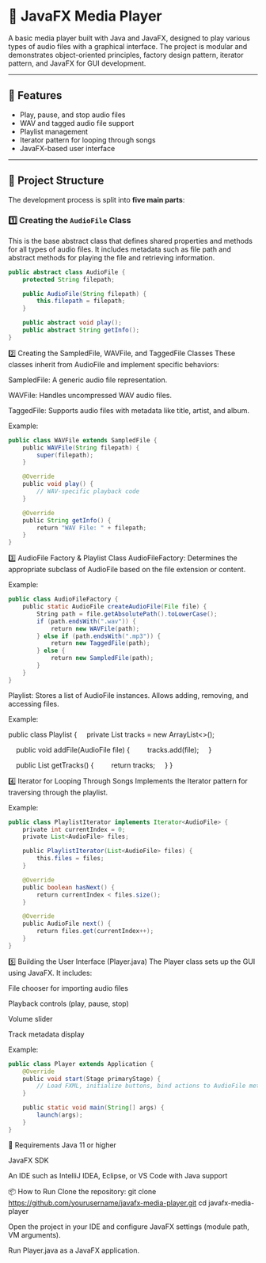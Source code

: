 # 🎵 JavaFX Media Player

A basic media player built with Java and JavaFX, designed to play various types of audio files with a graphical interface. The project is modular and demonstrates object-oriented principles, factory design pattern, iterator pattern, and JavaFX for GUI development.

---

## 🚀 Features

- Play, pause, and stop audio files
- WAV and tagged audio file support
- Playlist management
- Iterator pattern for looping through songs
- JavaFX-based user interface

---

## 🧱 Project Structure

The development process is split into **five main parts**:

### 1️⃣ Creating the `AudioFile` Class

This is the base abstract class that defines shared properties and methods for all types of audio files. It includes metadata such as file path and abstract methods for playing the file and retrieving information.

```java
public abstract class AudioFile {
    protected String filepath;

    public AudioFile(String filepath) {
        this.filepath = filepath;
    }

    public abstract void play();
    public abstract String getInfo();
}
```

2️⃣ Creating the SampledFile, WAVFile, and TaggedFile Classes
These classes inherit from AudioFile and implement specific behaviors:

SampledFile: A generic audio file representation.

WAVFile: Handles uncompressed WAV audio files.

TaggedFile: Supports audio files with metadata like title, artist, and album.

Example:

```java
public class WAVFile extends SampledFile {
    public WAVFile(String filepath) {
        super(filepath);
    }

    @Override
    public void play() {
        // WAV-specific playback code
    }

    @Override
    public String getInfo() {
        return "WAV File: " + filepath;
    }
}
```

3️⃣ AudioFile Factory & Playlist Class
AudioFileFactory: Determines the appropriate subclass of AudioFile based on the file extension or content.

Example:

```java
public class AudioFileFactory {
    public static AudioFile createAudioFile(File file) {
        String path = file.getAbsolutePath().toLowerCase();
        if (path.endsWith(".wav")) {
            return new WAVFile(path);
        } else if (path.endsWith(".mp3")) {
            return new TaggedFile(path);
        } else {
            return new SampledFile(path);
        }
    }
}
```

Playlist: Stores a list of AudioFile instances. Allows adding, removing, and accessing files.

Example:

public class Playlist {
    private List<AudioFile> tracks = new ArrayList<>();

    public void addFile(AudioFile file) {
        tracks.add(file);
    }

    public List<AudioFile> getTracks() {
        return tracks;
    }
}

4️⃣ Iterator for Looping Through Songs
Implements the Iterator pattern for traversing through the playlist.

Example:

```java
public class PlaylistIterator implements Iterator<AudioFile> {
    private int currentIndex = 0;
    private List<AudioFile> files;

    public PlaylistIterator(List<AudioFile> files) {
        this.files = files;
    }

    @Override
    public boolean hasNext() {
        return currentIndex < files.size();
    }

    @Override
    public AudioFile next() {
        return files.get(currentIndex++);
    }
}
```

5️⃣ Building the User Interface (Player.java)
The Player class sets up the GUI using JavaFX. It includes:

File chooser for importing audio files

Playback controls (play, pause, stop)

Volume slider

Track metadata display

Example:

```java
public class Player extends Application {
    @Override
    public void start(Stage primaryStage) {
        // Load FXML, initialize buttons, bind actions to AudioFile methods
    }

    public static void main(String[] args) {
        launch(args);
    }
}
```

🧪 Requirements
Java 11 or higher

JavaFX SDK

An IDE such as IntelliJ IDEA, Eclipse, or VS Code with Java support

📦 How to Run
Clone the repository:
git clone https://github.com/yourusername/javafx-media-player.git
cd javafx-media-player

Open the project in your IDE and configure JavaFX settings (module path, VM arguments).

Run Player.java as a JavaFX application.
